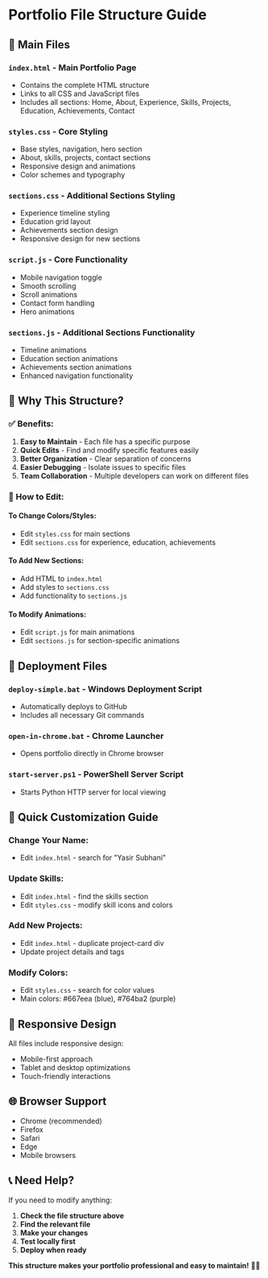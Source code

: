 # Portfolio File Structure Guide

## 📁 **Main Files**

### **`index.html`** - Main Portfolio Page
- Contains the complete HTML structure
- Links to all CSS and JavaScript files
- Includes all sections: Home, About, Experience, Skills, Projects, Education, Achievements, Contact

### **`styles.css`** - Core Styling
- Base styles, navigation, hero section
- About, skills, projects, contact sections
- Responsive design and animations
- Color schemes and typography

### **`sections.css`** - Additional Sections Styling
- Experience timeline styling
- Education grid layout
- Achievements section design
- Responsive design for new sections

### **`script.js`** - Core Functionality
- Mobile navigation toggle
- Smooth scrolling
- Scroll animations
- Contact form handling
- Hero animations

### **`sections.js`** - Additional Sections Functionality
- Timeline animations
- Education section animations
- Achievements section animations
- Enhanced navigation functionality

## 🎯 **Why This Structure?**

### **✅ Benefits:**
1. **Easy to Maintain** - Each file has a specific purpose
2. **Quick Edits** - Find and modify specific features easily
3. **Better Organization** - Clear separation of concerns
4. **Easier Debugging** - Isolate issues to specific files
5. **Team Collaboration** - Multiple developers can work on different files

### **📝 How to Edit:**

#### **To Change Colors/Styles:**
- Edit `styles.css` for main sections
- Edit `sections.css` for experience, education, achievements

#### **To Add New Sections:**
- Add HTML to `index.html`
- Add styles to `sections.css`
- Add functionality to `sections.js`

#### **To Modify Animations:**
- Edit `script.js` for main animations
- Edit `sections.js` for section-specific animations

## 🚀 **Deployment Files**

### **`deploy-simple.bat`** - Windows Deployment Script
- Automatically deploys to GitHub
- Includes all necessary Git commands

### **`open-in-chrome.bat`** - Chrome Launcher
- Opens portfolio directly in Chrome browser

### **`start-server.ps1`** - PowerShell Server Script
- Starts Python HTTP server for local viewing

## 🔧 **Quick Customization Guide**

### **Change Your Name:**
- Edit `index.html` - search for "Yasir Subhani"

### **Update Skills:**
- Edit `index.html` - find the skills section
- Edit `styles.css` - modify skill icons and colors

### **Add New Projects:**
- Edit `index.html` - duplicate project-card div
- Update project details and tags

### **Modify Colors:**
- Edit `styles.css` - search for color values
- Main colors: #667eea (blue), #764ba2 (purple)

## 📱 **Responsive Design**

All files include responsive design:
- Mobile-first approach
- Tablet and desktop optimizations
- Touch-friendly interactions

## 🌐 **Browser Support**

- Chrome (recommended)
- Firefox
- Safari
- Edge
- Mobile browsers

## 📞 **Need Help?**

If you need to modify anything:
1. **Check the file structure above**
2. **Find the relevant file**
3. **Make your changes**
4. **Test locally first**
5. **Deploy when ready**

**This structure makes your portfolio professional and easy to maintain!** 🎯✨
